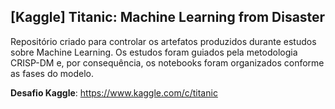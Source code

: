 ## [Kaggle] Titanic: Machine Learning from Disaster

Repositório criado para controlar os artefatos produzidos durante estudos sobre Machine Learning. Os estudos foram guiados pela metodologia CRISP-DM e, por consequência, os notebooks foram organizados conforme as fases do modelo. 

**Desafio Kaggle**: https://www.kaggle.com/c/titanic
